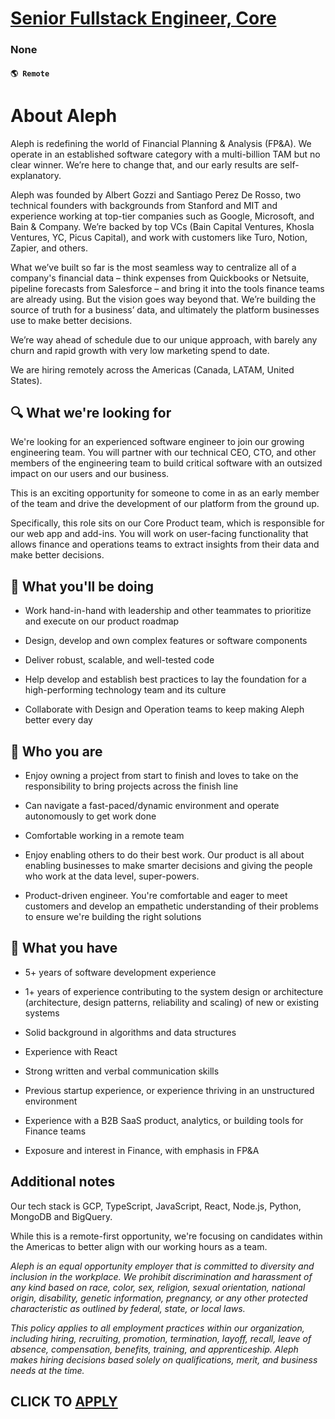 # [Senior Fullstack Engineer, Core](https://www.remotewlb.com/apply/senior-fullstack-engineer-core)  
### None  
#### `🌎 Remote`  

# **About Aleph**

Aleph is redefining the world of Financial Planning & Analysis (FP&A). We operate in an established software category with a multi-billion TAM but no clear winner. We’re here to change that, and our early results are self-explanatory.

Aleph was founded by Albert Gozzi and Santiago Perez De Rosso, two technical founders with backgrounds from Stanford and MIT and experience working at top-tier companies such as Google, Microsoft, and Bain & Company. We’re backed by top VCs (Bain Capital Ventures, Khosla Ventures, YC, Picus Capital), and work with customers like Turo, Notion, Zapier, and others.

What we’ve built so far is the most seamless way to centralize all of a company's financial data – think expenses from Quickbooks or Netsuite, pipeline forecasts from Salesforce – and bring it into the tools finance teams are already using. But the vision goes way beyond that. We’re building the source of truth for a business’ data, and ultimately the platform businesses use to make better decisions.

We’re way ahead of schedule due to our unique approach, with barely any churn and rapid growth with very low marketing spend to date.

We are hiring remotely across the Americas (Canada, LATAM, United States).

##  **🔍 What we're looking for**

We're looking for an experienced software engineer to join our growing engineering team. You will partner with our technical CEO, CTO, and other members of the engineering team to build critical software with an outsized impact on our users and our business.

This is an exciting opportunity for someone to come in as an early member of the team and drive the development of our platform from the ground up.

Specifically, this role sits on our Core Product team, which is responsible for our web app and add-ins. You will work on user-facing functionality that allows finance and operations teams to extract insights from their data and make better decisions.

##  **👷 What you'll be doing**

  * Work hand-in-hand with leadership and other teammates to prioritize and execute on our product roadmap

  * Design, develop and own complex features or software components

  * Deliver robust, scalable, and well-tested code

  * Help develop and establish best practices to lay the foundation for a high-performing technology team and its culture

  * Collaborate with Design and Operation teams to keep making Aleph better every day

##  **🤠 Who you are**

  * Enjoy owning a project from start to finish and loves to take on the responsibility to bring projects across the finish line

  * Can navigate a fast-paced/dynamic environment and operate autonomously to get work done

  * Comfortable working in a remote team

  * Enjoy enabling others to do their best work. Our product is all about enabling businesses to make smarter decisions and giving the people who work at the data level, super-powers.

  * Product-driven engineer. You're comfortable and eager to meet customers and develop an empathetic understanding of their problems to ensure we're building the right solutions

##  **📝 What you have**

  * 5+ years of software development experience

  * 1+ years of experience contributing to the system design or architecture (architecture, design patterns, reliability and scaling) of new or existing systems

  * Solid background in algorithms and data structures

  * Experience with React

  * Strong written and verbal communication skills

  * Previous startup experience, or experience thriving in an unstructured environment

  * Experience with a B2B SaaS product, analytics, or building tools for Finance teams

  * Exposure and interest in Finance, with emphasis in FP&A

##  **Additional notes**

Our tech stack is GCP, TypeScript, JavaScript, React, Node.js, Python, MongoDB and BigQuery.

While this is a remote-first opportunity, we're focusing on candidates within the Americas to better align with our working hours as a team.

_Aleph is an equal opportunity employer that is committed to diversity and inclusion in the workplace. We prohibit discrimination and harassment of any kind based on race, color, sex, religion, sexual orientation, national origin, disability, genetic information, pregnancy, or any other protected characteristic as outlined by federal, state, or local laws._

 _This policy applies to all employment practices within our organization, including hiring, recruiting, promotion, termination, layoff, recall, leave of absence, compensation, benefits, training, and apprenticeship. Aleph makes hiring decisions based solely on qualifications, merit, and business needs at the time._

  
## CLICK TO [APPLY](https://www.remotewlb.com/apply/senior-fullstack-engineer-core)

